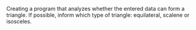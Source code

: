Creating a program that analyzes whether the entered data can form a triangle. 
If possible, inform which type of triangle: equilateral, scalene or isosceles.

